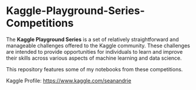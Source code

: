 # Kaggle-Playground-Series-Competitions

The **Kaggle Playground Series** is a set of relatively straightforward and manageable challenges offered to the Kaggle community.
These challenges are intended to provide opportunities for individuals to learn and improve their skills across various aspects of
machine learning and data science. 

This repository features some of my notebooks from these competitions.

Kaggle Profile: https://www.kaggle.com/seanandrie
